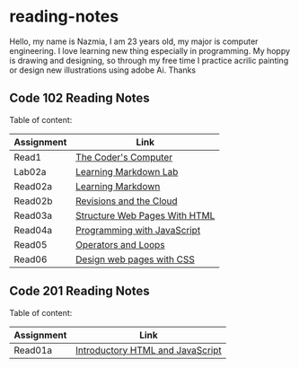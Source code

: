 # reading-notes

Hello, my name is Nazmia, I am 23 years old, my major is computer engineering. I love learning new thing especially in programming. My hoppy is drawing and designing, so through my free time I practice acrilic painting or design new illustrations using adobe Ai. Thanks   

## Code 102 Reading Notes
Table of content:<br/>

| Assignment | Link                                                          |  
|------------| --------------------------------------------------------------|
| Read1      | [The Coder's Computer](code-102/read1.md)                     |   
| Lab02a     | [Learning Markdown Lab](code-102/Lab02a-Learning-Markdown.md) |  
| Read02a    | [Learning Markdown](code-102/read02a.md)                      |   
| Read02b    | [Revisions and the Cloud](code-102/read02b.md)                |   
| Read03a    | [Structure Web Pages With HTML](code-102/read03a.md)          |
| Read04a    | [Programming with JavaScript](code-102/read04a.md)            | 
| Read05     | [Operators and Loops](code-102/read05.md)                     |
| Read06     | [Design web pages with CSS](code-102/read06.md)               |   


## Code 201 Reading Notes
Table of content:<br/>

| Assignment | Link                                                              |  
|------------| ------------------------------------------------------------------|
| Read01a    | [Introductory HTML and JavaScript](code-201/read01a.md)           |   

